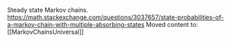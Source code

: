 Steady state Markov chains. https://math.stackexchange.com/questions/3037657/state-probabilities-of-a-markov-chain-with-multiple-absorbing-states
Moved content to: [[MarkovChainsUniversal]]

